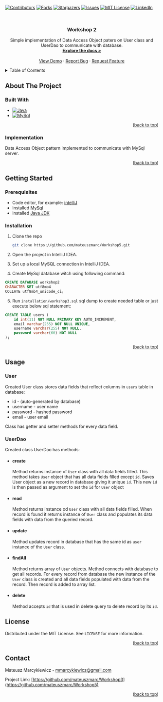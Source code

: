 [![Contributors][contributors-shield]][contributors-url]
[![Forks][forks-shield]][forks-url]
[![Stargazers][stars-shield]][stars-url]
[![Issues][issues-shield]][issues-url]
[![MIT License][license-shield]][license-url]
[![LinkedIn][linkedin-shield]][linkedin-url]
<a name="readme-top"></a>

<br />
<div align="center">
<h3 align="center">Workshop 2</h3>

  <p align="center">
    Simple implementation of Data Access Object paters on User class and UserDao to communicate with database.
    <br />
    <a href="https://github.com/mateuszmarc/Workshop2"><strong>Explore the docs »</strong></a>
    <br />
    <br />
    <a href="https://github.com/mateuszmarc/Workshop2">View Demo</a>
    ·
    <a href="https://github.com/mateuszmarc/Workshop2/issues/new?labels=bug&template=bug-report---.md">Report Bug</a>
    ·
    <a href="https://github.com/mateuszmarc/Workshop2/issues/new?labels=enhancement&template=feature-request---.md">Request Feature</a>
  </p>
</div>



<!-- TABLE OF CONTENTS -->
<details>
  <summary>Table of Contents</summary>
  <ol>
    <li>
      <a href="#about-the-project">About The Project</a>
      <ul>
        <li><a href="#built-with">Built With</a></li>
        <li><a href="#implementation">Implementation</a></li>
      </ul>
    </li>
    <li>
      <a href="#getting-started">Getting Started</a>
      <ul>
        <li><a href="#prerequisites">Prerequisites</a></li>
        <li><a href="#installation">Installation</a></li>
      </ul>
    </li>
    <li>
<a href="#usage">Usage</a>
      <ul>
        <li><a href="#user">User class</a></li>
        <li><a href="#userdao">UserDao class</a></li>
        <li><a href="#create">create</a></li>
        <li><a href="#read">read</a></li>
        <li><a href="#update">update</a></li>
        <li><a href="#delete">delete</a></li>
      </ul>
</li>
    <li><a href="#license">License</a></li>
    <li><a href="#contact">Contact</a></li>
  </ol>
</details>



<!-- ABOUT THE PROJECT -->
## About The Project


### Built With

* [![Java][Java.com]][Java-url]
* [![MySql][mysql.com]][mysql-url]

<p align="right">(<a href="#readme-top">back to top</a>)</p>

### Implementation
Data Access Object pattern implemented to communicate with MySql server. 


<p align="right">(<a href="#readme-top">back to top</a>)</p>

<!-- GETTING STARTED -->
## Getting Started

### Prerequisites
*  Code editor, for example: [intelliJ](https://www.jetbrains.com/idea/)
* Installed [MySql](https://www.mysql.com/)
* Installed [Java JDK](https://www.java.com/pl/)


### Installation

1. Clone the repo
   ```sh
   git clone https://github.com/mateuszmarc/Workshop5.git
   ```
2. Open the project in IntelliJ IDEA.
3. Set up a local MySQL connection in IntelliJ IDEA.

4. Create MySql database witch using following command:
```sql
CREATE DATABASE workshop2
CHARACTER SET utf8mb4
COLLATE utf8mb4_unicode_ci;
```
5. Run ```installation/workshop3.sql``` sql dump to create needed table or just execute below sql statement:
```sql
CREATE TABLE users (
    id int(11) NOT NULL PRIMARY KEY AUTO_INCREMENT,
    email varchar(255) NOT NULL UNIQUE,
    username varchar(255) NOT NULL,
    password varchar(60) NOT NULL
);
```

<p align="right">(<a href="#readme-top">back to top</a>)</p>



<!-- USAGE EXAMPLES -->
## Usage
### User
Created User class stores data fields that reflect columns in `users` table in database:
* id - (auto-generated by database)
* username - user name
* password - hashed password
* email - user email

Class has getter and setter methods for every data field.

### UserDao
Created class UserDao has methods:
* #### create
  Method returns instance of `User` class with all data fields filled.
  This method takes `User` object that has all data fields filled except `id`.
  Saves User object as a new record in database giving it unique `id`.
  This new `id` is then passed as argument to set the `id` for `User` object

* #### read
  Method returns instance od `User` class with all data fields filled.
  When record is found it returns instance of `User` class and populates its data fields
  with data from the queried record.

* #### update
  Method updates record in database that has the same id as `user` instance of the `User` class.

* #### findAll
  Method returns array of `User` objects.
  Method connects with database to get all records.
  For every record from database the new instance of the `User` class is created and all data fields
  populated with data from the record. Then record is added to array list.

* #### delete
  Method accepts `id` that is used in delete query to delete record by its `id`.

<!-- LICENSE -->

## License

Distributed under the MIT License. See `LICENSE` for more information.

<p align="right">(<a href="#readme-top">back to top</a>)</p>

<!-- CONTACT -->
## Contact

Mateusz Marcykiewicz - mmarcykiewicz@gmail.com

Project Link: [https://github.com/mateuszmarc/Workshop3](https://github.com/mateuszmarc/Workshop5)

<p align="right">(<a href="#readme-top">back to top</a>)</p>



<!-- MARKDOWN LINKS & IMAGES -->
<!-- https://www.markdownguide.org/basic-syntax/#reference-style-links -->
[contributors-shield]: https://img.shields.io/github/contributors/mateuszmarc/Workshop5.svg?style=for-the-badge
[contributors-url]: https://github.com/mateuszmarc/Workshop5/graphs/contributors
[forks-shield]: https://img.shields.io/github/forks/mateuszmarc/Workshop5.svg?style=for-the-badge
[forks-url]: https://github.com/mateuszmarc/Workshop5/network/members
[stars-shield]: https://img.shields.io/github/stars/mateuszmarc/Workshop5.svg?style=for-the-badge
[stars-url]: https://github.com/mateuszmarc/Workshop5/stargazers
[issues-shield]: https://img.shields.io/github/issues/mateuszmarc/Workshop5.svg?style=for-the-badge
[issues-url]: https://github.com/mateuszmarc/Workshop5/issues
[license-shield]: https://img.shields.io/github/license/mateuszmarc/Workshop5.svg?style=for-the-badge
[license-url]: https://github.com/mateuszmarc/Workshop5/blob/main/LICENSE
[linkedin-shield]: https://img.shields.io/badge/-LinkedIn-black.svg?style=for-the-badge&logo=linkedin&colorB=555
[linkedin-url]: https://www.linkedin.com/in/mateusz-marcykiewicz/


[Java.com]: https://img.shields.io/badge/Java-000?style=for-the-badge&&logoColor=white
[Java-url]: https://www.java.com/pl/
[mysql.com]: https://img.shields.io/badge/MySql-4479A1?style=for-the-badge&logo=mysql&logoColor=white
[mysql-url]: https://www.mysql.com/



